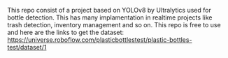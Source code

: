 This repo consist of a project based on YOLOv8 by Ultralytics used for bottle detection. This has many implamentation in realtime projects like trash detection, inventory management and so on.
This repo is free to use and here are the links to get the dataset: https://universe.roboflow.com/plasticbottlestest/plastic-bottles-test/dataset/1
